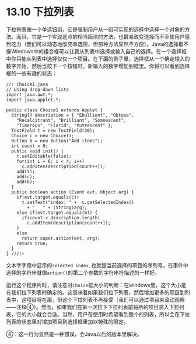 # 13.10 下拉列表

下拉列表像一个单选钮组，它是强制用户从一组可实现的选择中选择一个对象的方法。而且，它是一个实现这点的相当简洁的方法，也最易改变选择而不至使用户感到吃力（我们可以动态地改变单选钮，但那种方法显然不方便）。Java的选择框不像Windows中的组合框可以让我从列表中选择或输入自己的选择。在一个选择框中你只能从列表中选择仅仅一个项目。在下面的例子里，选择框从一个确定输入的数字开始，然后当按下一个按钮时，新输入的数字增加到框里。你将可以看到选择框的一些有趣的状态：

```text
//: Choice1.java
// Using drop-down lists
import java.awt.*;
import java.applet.*;

public class Choice1 extends Applet {
  String[] description = { "Ebullient", "Obtuse",
    "Recalcitrant", "Brilliant", "Somnescent",
    "Timorous", "Florid", "Putrescent" };
  TextField t = new TextField(30);
  Choice c = new Choice();
  Button b = new Button("Add items");
  int count = 0;
  public void init() {
    t.setEditable(false);
    for(int i = 0; i < 4; i++)
      c.addItem(description[count++]);
    add(t);
    add(c);
    add(b);
  }
  public boolean action (Event evt, Object arg) {
    if(evt.target.equals(c))
      t.setText("index: " +  c.getSelectedIndex()
        + "   " + (String)arg);
    else if(evt.target.equals(b)) {
      if(count < description.length)
        c.addItem(description[count++]);
    }
    else
      return super.action(evt, arg);
    return true;
  }
} ///:~
```

文本字字段中显示的`selected index,`也就是当前选择的项目的序列号，在事件中选择的字符串就像`action()`的第二个参数的字符串符描述的一样好。

运行这个程序片时，请注意对`Choice`框大小的判断：在windows里，这个大小是在我们拉下列表时确定的。这意味着如果我们拉下列表，然后增加更多的项目到列表中，这项目将在那，但这个下拉列表不再接受（我们可以通过项目来滚动观察——注释④）。然而，如果我们在第一次拉下下拉列表前将所的项目装入下拉列表，它的大小就会合适。当然，用户在使用时希望看到整个的列表，所以会在下拉列表的状态里对增加项目到选择框里加以特殊的限定。

④：这一行为显然是一种错误，会Java以后的版本里解决。


